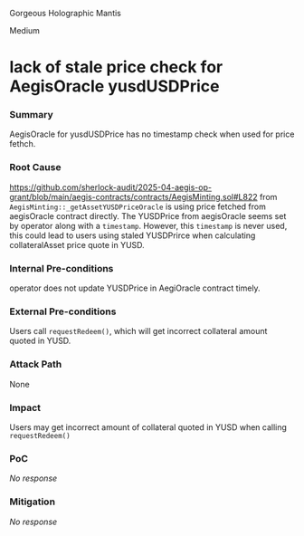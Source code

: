 Gorgeous Holographic Mantis

Medium

# lack of stale price check for AegisOracle yusdUSDPrice

### Summary

AegisOracle for yusdUSDPrice has no timestamp check when used for price fethch.

### Root Cause

https://github.com/sherlock-audit/2025-04-aegis-op-grant/blob/main/aegis-contracts/contracts/AegisMinting.sol#L822
from `AegisMinting::_getAssetYUSDPriceOracle` is using price fetched from aegisOracle contract  directly. The YUSDPrice from aegisOracle seems set by operator along with a `timestamp`. However, this `timestamp` is never used, this could lead to users using staled YUSDPrirce when calculating collateralAsset price quote in YUSD. 

### Internal Pre-conditions

operator does not update YUSDPrice in AegiOracle contract timely.

### External Pre-conditions

Users call `requestRedeem()`, which will get incorrect collateral amount quoted in YUSD.

### Attack Path

None

### Impact

Users may get incorrect amount of collateral quoted in YUSD when calling `requestRedeem()`

### PoC

_No response_

### Mitigation

_No response_